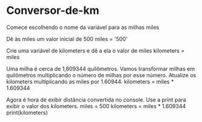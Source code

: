 # Conversor-de-km

Comece escolhendo o nome da variável para as milhas
miles

Dẽ às miles um valor inicial de 500
miles = '500'

Crie uma variável de kilometers e dê a ela o valor de miles
kilometers = miles

Uma milha é cerca de 1,609344 quilômetros. Vamos transformar milhas em quilômetros multiplicando o número de milhas por esse número.
Atualize os kilometers multiplicando as miles por 1.60944.
kilometers = miles * 1.609344

Agora é hora de exibir distância convertida no console.
Use a print para exibir o valor dos kilometers.
miles = 500
kilometers = miles * 1.609344
print(kilometers)
